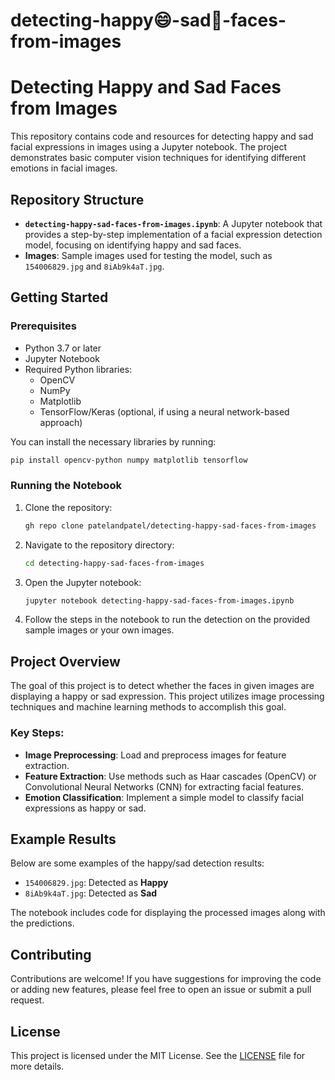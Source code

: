 # detecting-happy😄-sad🥺-faces-from-images 

# Detecting Happy and Sad Faces from Images

This repository contains code and resources for detecting happy and sad facial expressions in images using a Jupyter notebook. The project demonstrates basic computer vision techniques for identifying different emotions in facial images.

## Repository Structure

- **`detecting-happy-sad-faces-from-images.ipynb`**: A Jupyter notebook that provides a step-by-step implementation of a facial expression detection model, focusing on identifying happy and sad faces.
- **Images**: Sample images used for testing the model, such as `154006829.jpg` and `8iAb9k4aT.jpg`.

## Getting Started

### Prerequisites

- Python 3.7 or later
- Jupyter Notebook
- Required Python libraries:
  - OpenCV
  - NumPy
  - Matplotlib
  - TensorFlow/Keras (optional, if using a neural network-based approach)

You can install the necessary libraries by running:
```sh
pip install opencv-python numpy matplotlib tensorflow
```

### Running the Notebook

1. Clone the repository:
   ```sh
   gh repo clone patelandpatel/detecting-happy-sad-faces-from-images
   ```
2. Navigate to the repository directory:
   ```sh
   cd detecting-happy-sad-faces-from-images
   ```
3. Open the Jupyter notebook:
   ```sh
   jupyter notebook detecting-happy-sad-faces-from-images.ipynb
   ```
4. Follow the steps in the notebook to run the detection on the provided sample images or your own images.

## Project Overview

The goal of this project is to detect whether the faces in given images are displaying a happy or sad expression. This project utilizes image processing techniques and machine learning methods to accomplish this goal.

### Key Steps:

- **Image Preprocessing**: Load and preprocess images for feature extraction.
- **Feature Extraction**: Use methods such as Haar cascades (OpenCV) or Convolutional Neural Networks (CNN) for extracting facial features.
- **Emotion Classification**: Implement a simple model to classify facial expressions as happy or sad.

## Example Results

Below are some examples of the happy/sad detection results:

- `154006829.jpg`: Detected as **Happy**
- `8iAb9k4aT.jpg`: Detected as **Sad**

The notebook includes code for displaying the processed images along with the predictions.

## Contributing

Contributions are welcome! If you have suggestions for improving the code or adding new features, please feel free to open an issue or submit a pull request.

## License

This project is licensed under the MIT License. See the [LICENSE](LICENSE) file for more details.


